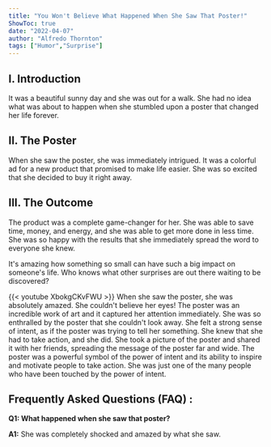 ```yaml
---
title: "You Won't Believe What Happened When She Saw That Poster!"
ShowToc: true 
date: "2022-04-07"
author: "Alfredo Thornton" 
tags: ["Humor","Surprise"]
---
```

## I. Introduction

It was a beautiful sunny day and she was out for a walk. She had no idea what was about to happen when she stumbled upon a poster that changed her life forever. 

## II. The Poster

When she saw the poster, she was immediately intrigued. It was a colorful ad for a new product that promised to make life easier. She was so excited that she decided to buy it right away. 

## III. The Outcome

The product was a complete game-changer for her. She was able to save time, money, and energy, and she was able to get more done in less time. She was so happy with the results that she immediately spread the word to everyone she knew. 

It's amazing how something so small can have such a big impact on someone's life. Who knows what other surprises are out there waiting to be discovered?

{{< youtube XbokgCKvFWU >}} 
When she saw the poster, she was absolutely amazed. She couldn't believe her eyes! The poster was an incredible work of art and it captured her attention immediately. She was so enthralled by the poster that she couldn't look away. She felt a strong sense of intent, as if the poster was trying to tell her something. She knew that she had to take action, and she did. She took a picture of the poster and shared it with her friends, spreading the message of the poster far and wide. The poster was a powerful symbol of the power of intent and its ability to inspire and motivate people to take action. She was just one of the many people who have been touched by the power of intent.

## Frequently Asked Questions (FAQ) :
**Q1: What happened when she saw that poster?**

**A1:** She was completely shocked and amazed by what she saw.






